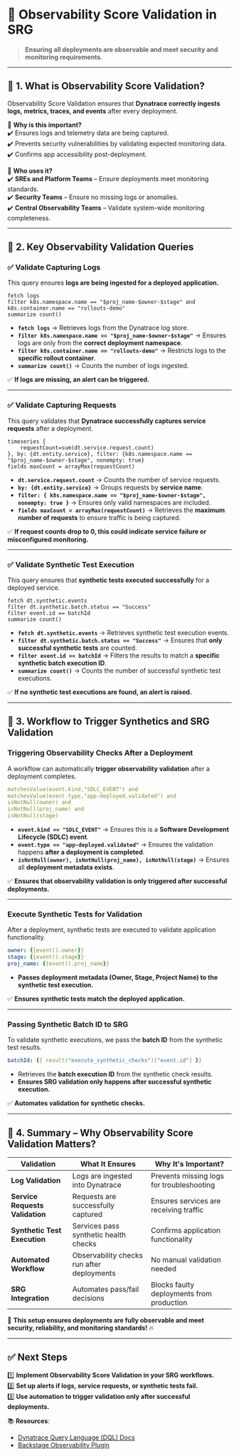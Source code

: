 # 🚀 Observability Score Validation in SRG  

> **Ensuring all deployments are observable and meet security and monitoring requirements.**  

---

## 📌 **1. What is Observability Score Validation?**  
Observability Score Validation ensures that **Dynatrace correctly ingests logs, metrics, traces, and events** after every deployment.  

🔹 **Why is this important?**  
✔️ Ensures logs and telemetry data are being captured.  
✔️ Prevents security vulnerabilities by validating expected monitoring data.  
✔️ Confirms app accessibility post-deployment.  

🔹 **Who uses it?**  
✔️ **SREs and Platform Teams** – Ensure deployments meet monitoring standards.  
✔️ **Security Teams** – Ensure no missing logs or anomalies.  
✔️ **Central Observability Teams** – Validate system-wide monitoring completeness.  

---

## 📌 **2. Key Observability Validation Queries**  

### **✅ Validate Capturing Logs**
This query ensures **logs are being ingested for a deployed application.**  

```dql
fetch logs
filter k8s.namespace.name == "$proj_name-$owner-$stage" and k8s.container.name == "rollouts-demo"
summarize count()
```
- **`fetch logs`** → Retrieves logs from the Dynatrace log store.  
- **`filter k8s.namespace.name == "$proj_name-$owner-$stage"`** → Ensures logs are only from the **correct deployment namespace**.  
- **`filter k8s.container.name == "rollouts-demo"`** → Restricts logs to the **specific rollout container**.  
- **`summarize count()`** → Counts the number of logs ingested.  

✅ **If logs are missing, an alert can be triggered.**  

---

### **✅ Validate Capturing Requests**  
This query validates that **Dynatrace successfully captures service requests** after a deployment.  

```dql
timeseries {
    requestCount=sum(dt.service.request.count)
}, by: {dt.entity.service}, filter: {k8s.namespace.name == "$proj_name-$owner-$stage", nonempty: true}
fields maxCount = arrayMax(requestCount)
```
- **`dt.service.request.count`** → Counts the number of service requests.  
- **`by: {dt.entity.service}`** → Groups requests by **service name**.  
- **`filter: { k8s.namespace.name == "$proj_name-$owner-$stage", nonempty: true }`** → Ensures only valid namespaces are included.  
- **`fields maxCount = arrayMax(requestCount)`** → Retrieves the **maximum number of requests** to ensure traffic is being captured.  

✅ **If request counts drop to 0, this could indicate service failure or misconfigured monitoring.**  

---

### **✅ Validate Synthetic Test Execution**  
This query ensures that **synthetic tests executed successfully** for a deployed service.  

```dql
fetch dt.synthetic.events
filter dt.synthetic.batch.status == "Success"
filter event.id == batchId
summarize count()
```
- **`fetch dt.synthetic.events`** → Retrieves synthetic test execution events.  
- **`filter dt.synthetic.batch.status == "Success"`** → Ensures that **only successful synthetic tests** are counted.  
- **`filter event.id == batchId`** → Filters the results to match a **specific synthetic batch execution ID**.  
- **`summarize count()`** → Counts the number of successful synthetic test executions.  

✅ **If no synthetic test executions are found, an alert is raised.**  

---

## 📌 **3. Workflow to Trigger Synthetics and SRG Validation**  

### **Triggering Observability Checks After a Deployment**
A workflow can automatically **trigger observability validation** after a deployment completes.  

```yaml
matchesValue(event.kind,"SDLC_EVENT") and
matchesValue(event.type,"app-deployed.validated") and
isNotNull(owner) and
isNotNull(proj_name) and
isNotNull(stage)
```
- **`event.kind == "SDLC_EVENT"`** → Ensures this is a **Software Development Lifecycle (SDLC) event**.  
- **`event.type == "app-deployed.validated"`** → Ensures the validation happens **after a deployment is completed**.  
- **`isNotNull(owner), isNotNull(proj_name), isNotNull(stage)`** → Ensures all **deployment metadata exists**.  

✅ **Ensures that observability validation is only triggered after successful deployments.**  

---

### **Execute Synthetic Tests for Validation**  
After a deployment, synthetic tests are executed to validate application functionality.  

```yaml
owner: {{event().owner}}
stage: {{event().stage}}
proj_name: {{event().proj_name}}
```
- **Passes deployment metadata (Owner, Stage, Project Name) to the synthetic test execution.**  

✅ **Ensures synthetic tests match the deployed application.**  

---

### **Passing Synthetic Batch ID to SRG**  
To validate synthetic executions, we pass the **batch ID** from the synthetic test results.  

```yaml
batchId: {{ result("execute_synthetic_checks")["event.id"] }}
```
- Retrieves the **batch execution ID** from the synthetic check results.  
- **Ensures SRG validation only happens after successful synthetic execution.**  

✅ **Automates validation for synthetic checks.**  

---

## 📌 **4. Summary – Why Observability Score Validation Matters?**  

| **Validation** | **What It Ensures** | **Why It's Important?** |
|---------------|--------------------|----------------------|
| **Log Validation** | Logs are ingested into Dynatrace | Prevents missing logs for troubleshooting |
| **Service Requests Validation** | Requests are successfully captured | Ensures services are receiving traffic |
| **Synthetic Test Execution** | Services pass synthetic health checks | Confirms application functionality |
| **Automated Workflow** | Observability checks run after deployments | No manual validation needed |
| **SRG Integration** | Automates pass/fail decisions | Blocks faulty deployments from production |

🚀 **This setup ensures deployments are fully observable and meet security, reliability, and monitoring standards!** 🔥  

---

## ✅ **Next Steps**  
1️⃣ **Implement Observability Score Validation in your SRG workflows.**  
2️⃣ **Set up alerts if logs, service requests, or synthetic tests fail.**  
3️⃣ **Use automation to trigger validation only after successful deployments.**  

📚 **Resources**:  
- [Dynatrace Query Language (DQL) Docs](https://developer.dynatrace.com/)  
- [Backstage Observability Plugin](https://backstage.io/)  

